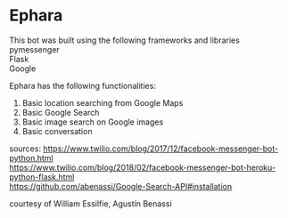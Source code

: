 # Ephara



This bot was built using the following frameworks and libraries 
<br />
pymessenger
<br />
Flask
<br />
Google

Ephara has the following functionalities:
1. Basic location searching from Google Maps
2. Basic Google Search
3. Basic image search on Google images
3. Basic conversation 


sources:
https://www.twilio.com/blog/2017/12/facebook-messenger-bot-python.html
<br/>
https://www.twilio.com/blog/2018/02/facebook-messenger-bot-heroku-python-flask.html
<br/>
https://github.com/abenassi/Google-Search-API#installation
<br/>

courtesy of William Essilfie, Agustín Benassi
